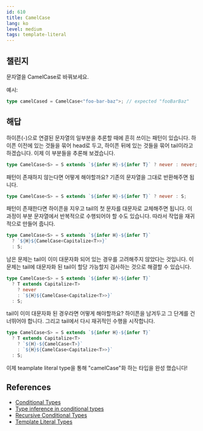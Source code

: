 ```yaml
---
id: 610
title: CamelCase
lang: ko
level: medium
tags: template-literal
---
```


## 챌린지

문자열을 CamelCase로 바꿔보세요.

예시:

```typescript
type camelCased = CamelCase<"foo-bar-baz">; // expected "fooBarBaz"
```

## 해답

하이픈(-)으로 연결된 문자열의 일부분을 추론할 때에 흔히 쓰이는 패턴이 있습니다.
하이픈 이전에 있는 것들을 묶어 head로 두고, 하이픈 뒤에 있는 것들을 묶어 tail이라고 하겠습니다.
이제 이 부분들을 추론해 보겠습니다.

```typescript
type CamelCase<S> = S extends `${infer H}-${infer T}` ? never : never;
```

패턴이 존재하지 않는다면 어떻게 해야할까요?
기존의 문자열을 그대로 반환해주면 됩니다.

```typescript
type CamelCase<S> = S extends `${infer H}-${infer T}` ? never : S;
```

패턴이 존재한다면 하이픈을 지우고 tail의 첫 문자를 대문자로 교체해주면 됩니다.
이 과정이 부분 문자열에서 반복적으로 수행되어야 할 수도 있습니다.
따라서 작업을 재귀적으로 만들어 줍니다.

```typescript
type CamelCase<S> = S extends `${infer H}-${infer T}`
  ? `${H}${CamelCase<Capitalize<T>>}`
  : S;
```

남은 문제는 tail이 이미 대문자화 되어 있는 경우를 고려해주지 않았다는 것입니다.
이 문제는 tail에 대문자화 된 tail이 할당 가능할지 검사하는 것으로 해결할 수 있습니다.

```typescript
type CamelCase<S> = S extends `${infer H}-${infer T}`
  ? T extends Capitalize<T>
    ? never
    : `${H}${CamelCase<Capitalize<T>>}`
  : S;
```

tail이 이미 대문자화 된 경우라면 어떻게 해야할까요?
하이픈을 남겨두고 그 단계를 건너뛰어야 합니다.
그리고 tail에서 다시 재귀적인 수행을 시작합니다.

```typescript
type CamelCase<S> = S extends `${infer H}-${infer T}`
  ? T extends Capitalize<T>
    ? `${H}-${CamelCase<T>}`
    : `${H}${CamelCase<Capitalize<T>>}`
  : S;
```

이제 teamplate literal type을 통해 "camelCase"화 하는 타입을 완성 했습니다!

## References

- [Conditional Types](https://www.typescriptlang.org/docs/handbook/2/conditional-types.html)
- [Type inference in conditional types](https://www.typescriptlang.org/docs/handbook/2/conditional-types.html#inferring-within-conditional-types)
- [Recursive Conditional Types](https://www.typescriptlang.org/docs/handbook/release-notes/typescript-4-1.html#recursive-conditional-types)
- [Template Literal Types](https://www.typescriptlang.org/docs/handbook/release-notes/typescript-4-1.html#template-literal-types)

